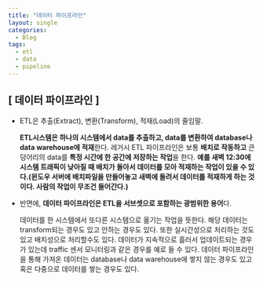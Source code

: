 ```yaml
---
title: "데이터 파이프라인"
layout: single
categories:
  - Blog
tags:
  - etl
  - data
  - pipeline
---
```


## [ 데이터 파이프라인 ]

- ETL은 추출(Extract), 변환(Transform), 적재(Load)의 줄임말.

    **ETL시스템은 하나의 시스템에서 data를 추출하고, data를 변환하여 database나 data warehouse에 적재**한다. 레거시 ETL 파이프라인은 보통 **배치로 작동하고** 큰 덩어리의 data를 **특정 시간에 한 공간에 저장하는 작업**을 한다. **예를 새벽 12:30에 시스템 트래픽이 낮아질 때 배치가 돌아서 데이터를 모아 적재하는 작업이 있을 수 있다.(윈도우 서버에 배치파일을 만들어놓고 새벽에 돌려서 데이터를 적재하게 하는 것이다. 사람의 작업이 무조건 들어간다.)**

- 반면에, **데이터 파이프라인은 ETL을 서브셋으로 포함하는 광범위한 용어**다.

    데이터를 한 시스템에서 또다른 시스템으로 옮기는 작업을 뜻한다. 해당 데이터는 transform되는 경우도 있고 안하는 경우도 있다. 또한 실시간성으로 처리하는 것도 있고 배치성으로 처리할수도 있다. 데이터가 지속적으로 흘러서 업데이트되는 경우가 있는데 traffic 센서 모니터링과 같은 경우를 예로 들 수 있다. 데이터 파이프라인을 통해 가져온 데이터는 database나 data warehouse에 쌓지 않는 경우도 있고 혹은 다중으로 데이터를 쌓는 경우도 있다.
